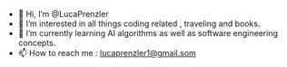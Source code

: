 - 👋 Hi, I’m @LucaPrenzler
- 👀 I’m interested in all things coding related , traveling and books. 
- 🌱 I’m currently learning AI algorithms as well as software engineering concepts.
- 📫 How to reach me : lucaprenzler1@gmail.som


<!---
LucaPrenzler/LucaPrenzler is a ✨ special ✨ repository because its `README.md` (this file) appears on your GitHub profile.
You can click the Preview link to take a look at your changes.
--->
